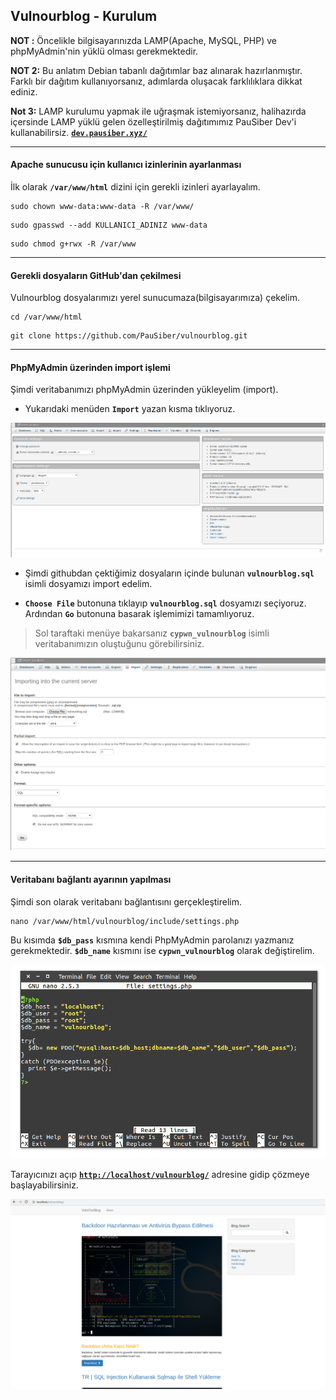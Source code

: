 ## Vulnourblog - Kurulum

**NOT :** Öncelikle bilgisayarınızda LAMP(Apache, MySQL, PHP) ve phpMyAdmin'nin yüklü olması gerekmektedir.

**NOT 2:** Bu anlatım Debian tabanlı dağıtımlar baz alınarak hazırlanmıştır. Farklı bir dağıtım kullanıyorsanız, adımlarda oluşacak farklılıklara dikkat ediniz.

**Not 3:** LAMP kurulumu yapmak ile uğraşmak istemiyorsanız, halihazırda içersinde LAMP yüklü gelen özelleştirilmiş dağıtımımız PauSiber Dev'i kullanabilirsiz. [**`dev.pausiber.xyz/`**](https://dev.pausiber.xyz/)

---

#### Apache sunucusu için kullanıcı izinlerinin ayarlanması

İlk olarak **`/var/www/html`** dizini için gerekli izinleri ayarlayalım.

```
sudo chown www-data:www-data -R /var/www/
```

```
sudo gpasswd --add KULLANICI_ADINIZ www-data
```

```
sudo chmod g+rwx -R /var/www
```

---

#### Gerekli dosyaların GitHub'dan çekilmesi

Vulnourblog dosyalarımızı yerel sunucumaza(bilgisayarımıza) çekelim.

```
cd /var/www/html
```

```
git clone https://github.com/PauSiber/vulnourblog.git
```

---

#### PhpMyAdmin üzerinden import işlemi

Şimdi veritabanımızı phpMyAdmin üzerinden yükleyelim (import).

- Yukarıdaki menüden **`Import`** yazan kısma tıklıyoruz.

![](uploads/import.png)

- Şimdi githubdan çektiğimiz dosyaların içinde bulunan **`vulnourblog.sql`** isimli dosyamızı import edelim.

- **`Choose File`** butonuna tıklayıp **`vulnourblog.sql`** dosyamızı seçiyoruz. Ardından **`Go`** butonuna basarak işlemimizi tamamlıyoruz.

> Sol taraftaki menüye bakarsanız **`cypwn_vulnourblog`** isimli veritabanımızın oluştuğunu görebilirsiniz.

![](uploads/import2.png)

---

#### Veritabanı bağlantı ayarının yapılması

Şimdi son olarak veritabanı bağlantısını gerçekleştirelim.

```
nano /var/www/html/vulnourblog/include/settings.php
```

Bu kısımda **`$db_pass`** kısmına kendi PhpMyAdmin parolanızı yazmanız gerekmektedir. **`$db_name`** kısmını ise **`cypwn_vulnourblog`** olarak değiştirelim.

![](uploads/connect.png)


Tarayıcınızı açıp [**`http://localhost/vulnourblog/`**](http://localhost/vulnourblog/) adresine gidip çözmeye başlayabilirsiniz.

![](uploads/website.png)
